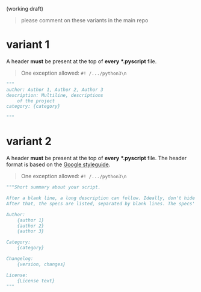 (working draft)

> please comment on these variants in the main repo

# variant 1

A header **must** be present at the top of **every** **\*.pyscript** file. 
> One exception allowed: `#! /.../python3\n`
```python
"""
author: Author 1, Author 2, Author 3
description: Multiline, descriptions
	of the project
category: {category}

"""
```

# variant 2

A header **must** be present at the top of **every** **\*.pyscript** file.
The header format is based on the [Google styleguide](https://github.com/google/styleguide/blob/gh-pages/pyguide.md#38-comments-and-docstrings).

> One exception allowed: `#! /.../python3\n`

```python
"""Short summary about your script.

After a blank line, a long description can follow. Ideally, don't hide usage notes in here, they belong in the form visible to the user. Instead, try to give an overall explanation about the code.
After that, the specs are listed, separated by blank lines. The specs' headers are not indented, but their bodies are.

Author:
	{author 1}
	{author 2}
	{author 3}

Category:
	{category}

Changelog:
	{version, changes}

License:
	{License text}
"""
```